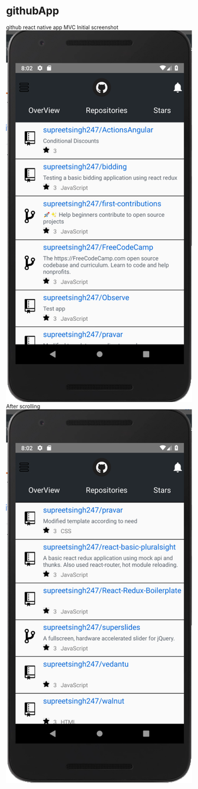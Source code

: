 # githubApp
github react native app MVC
Initial screenshot
![Screenshot](screenshot-1.png)
After scrolling
![Screenshot](screenshot-2.png)
